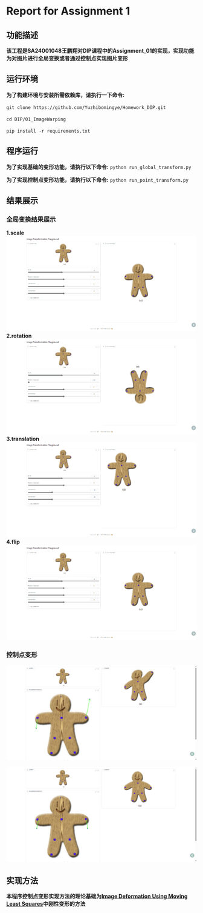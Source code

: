 # Report for Assignment 1

## 功能描述
**该工程是SA24001048王鹏翔对DIP课程中的Assignment_01的实现，实现功能为对图片进行全局变换或者通过控制点实现图片变形**


## **运行环境**
**为了构建环境与安装所需依赖库，请执行一下命令:**

`git clone https://github.com/Yuzhibomingye/Homework_DIP.git`

`cd DIP/01_ImageWarping`

`pip install -r requirements.txt`

## 程序运行

**为了实现基础的变形功能，请执行以下命令:**
`python run_global_transform.py`

**为了实现控制点变形功能，请执行以下命令:**
`python run_point_transform.py`

## 结果展示
### 全局变换结果展示
**1.scale**
![scale](./pics/scale.gif)
**2.rotation**
![rotation](./pics/rotation.gif)
**3.translation**
![translation](./pics/translation.gif)
**4.flip**
![flip](./pics/flip.gif)

### 控制点变形
![first](./pics/first_warp.png)


![second](./pics/second_warp.png)


## 实现方法
**本程序控制点变形实现方法的理论基础为[Image Deformation Using Moving Least Squares](https://people.engr.tamu.edu/schaefer/research/mls.pdf)中刚性变形的方法**
